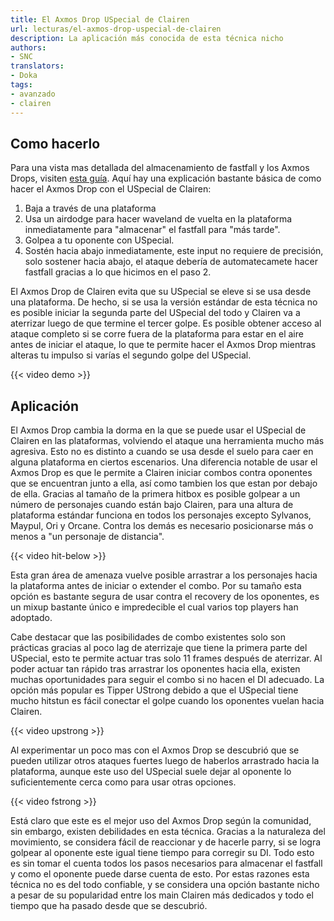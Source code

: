 ```yaml
---
title: El Axmos Drop USpecial de Clairen
url: lecturas/el-axmos-drop-uspecial-de-clairen
description: La aplicación más conocida de esta técnica nicho
authors:
- SNC
translators:
- Doka
tags:
- avanzado
- clairen
---
```


## Como hacerlo

Para una vista mas detallada del almacenamiento de fastfall y los Axmos Drops, visiten [esta guía](https://docs.google.com/document/d/1tZLo8hJ38uXZYSS9K4WB-nsnYTeoeqYEr-IBYQ-R_XE). Aquí hay una explicación bastante básica de como hacer el Axmos Drop con el USpecial de Clairen:
1. Baja a través de una plataforma
2. Usa un airdodge para hacer waveland de vuelta en la plataforma inmediatamente para "almacenar" el fastfall para "más tarde".
3. Golpea a tu oponente con USpecial.
4. Sostén hacia abajo inmediatamente, este input no requiere de precisión, solo sostener hacia abajo, el ataque debería de automatecamete hacer fastfall gracias a lo que hicimos en el paso 2.

El Axmos Drop de Clairen evita que su USpecial se eleve si se usa desde una plataforma. De hecho, si se usa la versión estándar de esta técnica no es posible iniciar la segunda parte del USpecial del todo y Clairen va a aterrizar luego de que termine el tercer golpe. Es posible obtener acceso al ataque completo si se corre fuera de la plataforma para estar en el aire antes de iniciar el ataque, lo que te permite hacer el Axmos Drop mientras alteras tu impulso si varías el segundo golpe del USpecial.

{{< video demo >}}

## Aplicación

El Axmos Drop cambia la dorma en la que se puede usar el USpecial de Clairen en las plataformas, volviendo el ataque una herramienta mucho más agresiva. Esto no es distinto a cuando se usa desde el suelo para caer en alguna plataforma en ciertos escenarios. Una diferencia notable de usar el Axmos Drop es que le permite a Clairen iniciar combos contra oponentes que se encuentran junto a ella, así como tambien los que estan por debajo de ella. Gracias al tamaño de la primera hitbox es posible golpear a un número de personajes cuando están bajo Clairen, para una altura de plataforma estándar funciona en todos los personajes excepto Sylvanos, Maypul, Ori y Orcane. Contra los demás es necesario posicionarse más o menos a "un personaje de distancia".

{{< video hit-below >}}

Esta gran área de amenaza vuelve posible arrastrar a los personajes hacia la plataforma antes de iniciar o extender el combo. Por su tamaño esta opción es bastante segura de usar contra el recovery de los oponentes, es un mixup bastante único e impredecible el cual varios top players han adoptado.

Cabe destacar que las posibilidades de combo existentes solo son prácticas gracias al poco lag de aterrizaje que tiene la primera parte del USpecial, esto te permite actuar tras solo 11 frames después de aterrizar. Al poder actuar tan rápido tras arrastrar los oponentes hacia ella, existen muchas oportunidades para seguir el combo si no hacen el DI adecuado. La opción más popular es Tipper UStrong debido a que el USpecial tiene mucho hitstun es fácil conectar el golpe cuando los oponentes vuelan hacia Clairen.

{{< video upstrong >}}

Al experimentar un poco mas con el Axmos Drop se descubrió que se pueden utilizar otros ataques fuertes luego de haberlos arrastrado hacia la plataforma, aunque este uso del USpecial suele dejar al oponente lo suficientemente cerca como para usar otras opciones. 

{{< video fstrong >}}

Está claro que este es el mejor uso del Axmos Drop según la comunidad, sin embargo, existen debilidades en esta técnica. Gracias a la naturaleza del movimiento, se considera fácil de reaccionar y de hacerle parry, si se logra golpear al oponente este igual tiene tiempo para corregir su DI. Todo esto es sin tomar el cuenta todos los pasos necesarios para almacenar el fastfall y como el oponente puede darse cuenta de esto. Por estas razones esta técnica no es del todo confiable, y se considera una opción bastante nicho a pesar de su popularidad entre los main Clairen más dedicados y todo el tiempo que ha pasado desde que se descubrió.
